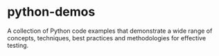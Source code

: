 # python-demos
A collection of Python code examples that demonstrate a wide range of concepts, techniques, best practices and methodologies for effective testing. 
